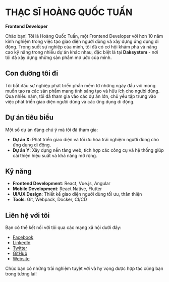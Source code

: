 # THẠC SĨ HOÀNG QUỐC TUẤN
**Frontend Developer**

Chào bạn! Tôi là Hoàng Quốc Tuấn, một Frontend Developer với hơn 10 năm kinh nghiệm trong việc tạo giao diện người dùng và xây dựng ứng dụng di động. Trong suốt sự nghiệp của mình, tôi đã có cơ hội khám phá và nâng cao kỹ năng trong nhiều dự án khác nhau, đặc biệt là tại **Daksystem** - nơi tôi đã xây dựng những sản phẩm mơ ước của mình.

## Con đường tôi đi
Tôi bắt đầu sự nghiệp phát triển phần mềm từ những ngày đầu với mong muốn tạo ra các sản phẩm mang tính sáng tạo và hữu ích cho người dùng. Qua nhiều năm, tôi đã tham gia vào các dự án lớn, chủ yếu tập trung vào việc phát triển giao diện người dùng và các ứng dụng di động.

## Dự án tiêu biểu
Một số dự án đáng chú ý mà tôi đã tham gia:
- **Dự án X**: Phát triển giao diện và tối ưu hóa trải nghiệm người dùng cho ứng dụng di động.
- **Dự án Y**: Xây dựng nền tảng web, tích hợp các công cụ và hệ thống giúp cải thiện hiệu suất và khả năng mở rộng.

## Kỹ năng
- **Frontend Development**: React, Vue.js, Angular
- **Mobile Development**: React Native, Flutter
- **UI/UX Design**: Thiết kế giao diện người dùng tối ưu, thân thiện
- **Tools**: Git, Webpack, Docker, CI/CD

## Liên hệ với tôi
Bạn có thể kết nối với tôi qua các mạng xã hội dưới đây:
- [Facebook](https://www.facebook.com/hoangquoctuan)
- [LinkedIn](https://www.linkedin.com/in/hoangquoctuan)
- [Twitter](https://twitter.com/hoangquoctuan)
- [GitHub](https://github.com/hoangquoctuan)
- [Website](https://hoangquoctuan.net)

Chúc bạn có những trải nghiệm tuyệt vời và hy vọng được hợp tác cùng bạn trong tương lai!

